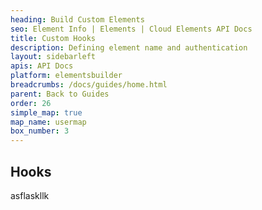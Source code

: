 ```yaml
---
heading: Build Custom Elements
seo: Element Info | Elements | Cloud Elements API Docs
title: Custom Hooks
description: Defining element name and authentication
layout: sidebarleft
apis: API Docs
platform: elementsbuilder
breadcrumbs: /docs/guides/home.html
parent: Back to Guides
order: 26
simple_map: true
map_name: usermap
box_number: 3
---
```


## Hooks

asflaskllk
